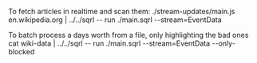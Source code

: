 
To fetch articles in realtime and scan them:
./stream-updates/main.js en.wikipedia.org | ../../sqrl -- run ./main.sqrl --stream=EventData

To batch process a days worth from a file, only highlighting the bad ones
cat wiki-data | ../../sqrl -- run ./main.sqrl --stream=EventData --only-blocked
